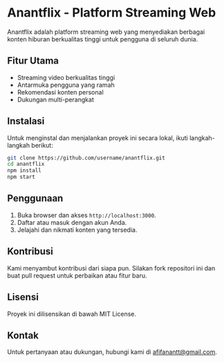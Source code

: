 # Anantflix - Platform Streaming Web

Anantflix adalah platform streaming web yang menyediakan berbagai konten hiburan berkualitas tinggi untuk pengguna di seluruh dunia.

## Fitur Utama
- Streaming video berkualitas tinggi
- Antarmuka pengguna yang ramah
- Rekomendasi konten personal
- Dukungan multi-perangkat

## Instalasi
Untuk menginstal dan menjalankan proyek ini secara lokal, ikuti langkah-langkah berikut:
```bash
git clone https://github.com/username/anantflix.git
cd anantflix
npm install
npm start
```

## Penggunaan
1. Buka browser dan akses `http://localhost:3000`.
2. Daftar atau masuk dengan akun Anda.
3. Jelajahi dan nikmati konten yang tersedia.

## Kontribusi
Kami menyambut kontribusi dari siapa pun. Silakan fork repositori ini dan buat pull request untuk perbaikan atau fitur baru.

## Lisensi
Proyek ini dilisensikan di bawah MIT License.

## Kontak
Untuk pertanyaan atau dukungan, hubungi kami di afifanantt@gmail.com.

